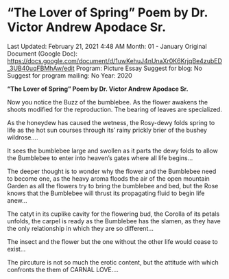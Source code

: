 # “The Lover of Spring” Poem by Dr. Victor Andrew Apodace Sr.

Last Updated: February 21, 2021 4:48 AM
Month: 01 - January
Original Document (Google Doc): https://docs.google.com/document/d/1uwKehuJ4nUnaXr0K6KrjqBe4zubED_3UB40uqFBMhAw/edit
Program: Picture Essay
Suggest for blog: No
Suggest for program mailing: No
Year: 2020

**“The Lover of Spring” Poem by Dr. Victor Andrew Apodace Sr.**

Now you notice the Buzz of the bumblebee. As the flower awakens the shoots modified for the reproduction. The bearing of leaves are specialized.

As the honeydew has caused the wetness, the Rosy-dewy folds spring to life as the hot sun courses through its’ rainy prickly brier of the bushey wildrose….

It sees the bumblebee large and swollen as it parts the dewy folds to allow the Bumblebee to enter into heaven’s gates where all life begins…

The deeper thought is to wonder why the flower and the Bumblebee need to become one, as the heavy aroma floods the air of the open mountain Garden as all the flowers try to bring the bumblebee and bed, but the Rose knows that the Bumblebee will thrust its propagating fluid to begin life anew…

The catyt in its cuplike cavity for the flowering bud, the Corolla of its petals unfolds, the carpel is ready as the Bumblebee has the slamen, as they have the only relationship in which they are so different…

The insect and the flower but the one without the other life would cease to exist…

The pircuture is not so much the erotic content, but the attitude with which confronts the them of CARNAL LOVE….